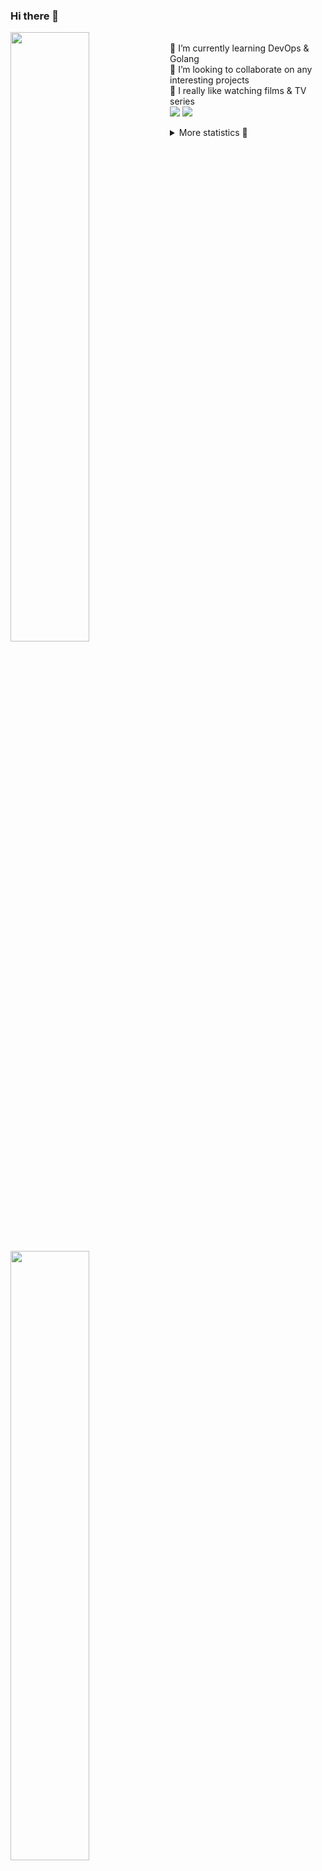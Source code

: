 ### Hi there 👋


[<img align="left" width="50%" src="https://github-readme-stats.vercel.app/api?username=rufusnufus&hide=issues&show_icons=true&count_private=true&theme=transparent&title_color=FF6F40&text_color=FBF9F8&icon_color=F48242&hide_border=true&hide_title=true#gh-dark-mode-only">](https://metrics.lecoq.io/rufusnufus#gh-dark-mode-only)
[<img align="left" width="50%" src="https://github-readme-stats.vercel.app/api?username=rufusnufus&hide=issues&show_icons=true&count_private=true&theme=transparent&title_color=FF6533&text_color=4D4644&icon_color=FF8038&hide_border=true&hide_title=true#gh-light-mode-only">](https://metrics.lecoq.io/rufusnufus#gh-light-mode-only)

<p>
  <br>
  🌱 I’m currently learning DevOps & Golang</br>
  👯 I’m looking to collaborate on any interesting projects</br>
  🎥 I really like watching films & TV series</br>
  <a href="https://linkedin.com/in/rufusnufus"><img src="https://img.shields.io/badge/linkedin-0077B5.svg?style=for-the-badge&logo=linkedin&logoColor=white"/></a>
  <a href="https://t.me/rufusnufus"><img src="https://img.shields.io/badge/-telegram-black?style=for-the-badge&color=blue&logo=telegram"/></a>
</p>

<p text-align="left">
<details>
  <summary>More statistics 👀</summary><br/>

<!--START_SECTION:waka-->
![Profile Views](http://img.shields.io/badge/Profile%20Views-0-blue)

**I'm an Early 🐤** 

```text
🌞 Morning                13437 commits       ██████░░░░░░░░░░░░░░░░░░░   22.88 % 
🌆 Daytime                34272 commits       ███████████████░░░░░░░░░░   58.36 % 
🌃 Evening                9989 commits        ████░░░░░░░░░░░░░░░░░░░░░   17.01 % 
🌙 Night                  1023 commits        ░░░░░░░░░░░░░░░░░░░░░░░░░   01.74 % 
```
📅 **I'm Most Productive on Monday** 

```text
Monday                   12433 commits       █████░░░░░░░░░░░░░░░░░░░░   21.17 % 
Tuesday                  11221 commits       █████░░░░░░░░░░░░░░░░░░░░   19.11 % 
Wednesday                12118 commits       █████░░░░░░░░░░░░░░░░░░░░   20.64 % 
Thursday                 11440 commits       █████░░░░░░░░░░░░░░░░░░░░   19.48 % 
Friday                   9849 commits        ████░░░░░░░░░░░░░░░░░░░░░   16.77 % 
Saturday                 1115 commits        ░░░░░░░░░░░░░░░░░░░░░░░░░   01.90 % 
Sunday                   545 commits         ░░░░░░░░░░░░░░░░░░░░░░░░░   00.93 % 
```


📊 **This Week I Spent My Time On** 

```text
💬 Programming Languages: 
Other                    1 hr 53 mins        █████████████████░░░░░░░░   69.05 % 
YAML                     19 mins             ███░░░░░░░░░░░░░░░░░░░░░░   12.09 % 
Bash                     11 mins             ██░░░░░░░░░░░░░░░░░░░░░░░   06.75 % 
JSON                     10 mins             ██░░░░░░░░░░░░░░░░░░░░░░░   06.52 % 
Text                     3 mins              █░░░░░░░░░░░░░░░░░░░░░░░░   02.23 % 

🔥 Editors: 
iTerm2                   1 hr 45 mins        ████████████████░░░░░░░░░   64.27 % 
VS Code                  58 mins             █████████░░░░░░░░░░░░░░░░   35.73 % 
```

**I Mostly Code in Java** 

```text
Go                       37 repos            █████░░░░░░░░░░░░░░░░░░░░   19.89 % 
Python                   17 repos            ██░░░░░░░░░░░░░░░░░░░░░░░   09.14 % 
HCL                      9 repos             █░░░░░░░░░░░░░░░░░░░░░░░░   04.84 % 
Kotlin                   8 repos             █░░░░░░░░░░░░░░░░░░░░░░░░   04.30 % 
Shell                    4 repos             █░░░░░░░░░░░░░░░░░░░░░░░░   02.15 % 
```




 Last Updated on 12/04/2024 01:09:07 UTC
<!--END_SECTION:waka-->

</details>
</p>
